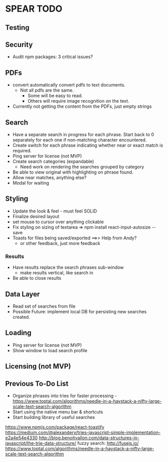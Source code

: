 # SPEAR TODO

## Testing

## Security
- Audit npm packages: 3 critical issues?

## PDFs
- convert automatically convert pdfs to text documents.
  - Not all pdfs are the same. 
    - Some will be easy to read. 
    - Others will require image recognition on the text.
- Currently not getting the content from the PDFs, just empty strings

## Search
- Have a separate search in progress for each phrase. Start back to 0 separately for each one if non-matching character encountered.
- Create switch for each phrase indicating whether near or exact match is required.
- Ping server for license (not MVP)
- Create search categories (expandable)
  - Need work on rendering the searches grouped by category
- Be able to view original with highlighting on phrase found.
- Allow near matches, anything else?
- Modal for waiting

## Styling
- Update the look & feel - must feel SOLID
- Finalize desired layout
- set mouse to cursor over anything clickable
- Fix styling on sizing of textarea   => npm install react-input-autosize --save
- Toasts for files being saved/exported   ==>> Help from Andy?
  - or other feedback, just more feedback
### Results
- Have results replace the search phrases sub-window
  - make results vertical, like search in 
- Be able to close results 

## Data Layer
- Read set of searches from file
- Possible Future: implement local DB for persisting new searches created.

## Loading
- Ping server for license (not MVP)
- Show window to load search profile

## Licensing (not MVP)


## Previous To-Do List
- Organize phrases into tries for faster processing
  -https://www.toptal.com/algorithms/needle-in-a-haystack-a-nifty-large-scale-text-search-algorithm
- Start using the native menu bar & shortcuts
- Start building library of useful searches


https://www.npmjs.com/package/react-toastify
https://medium.com/@alexanderv/tries-javascript-simple-implementation-e2a4e54e4330
http://blog.benoitvallon.com/data-structures-in-javascript/the-trie-data-structure/
fuzzy search: http://fusejs.io/
https://www.toptal.com/algorithms/needle-in-a-haystack-a-nifty-large-scale-text-search-algorithm